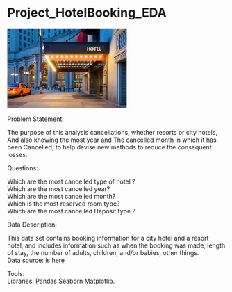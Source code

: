 # Project_HotelBooking_EDA

![Test Image 3](/hotel.jpg )

Problem Statement:

The purpose of this analysis cancellations, whether resorts or city hotels, And also knowing the most year and The cancelled month in which it has been Cancelled, to help devise new methods to reduce the consequent losses.

Questions:

Which are the most cancelled type of hotel ? </br>
Which are the most cancelled year?   </br>
Which are the most cancelled month? </br>
Which is the most reserved room type?  </br>
Which are the most cancelled Deposit type ?  </br>

Data Description:

This data set contains booking information for a city hotel and a resort hotel, and includes information such as when the booking was made, length of stay, the number of adults, children, and/or babies, other things. </br>
Data source: is [here](https://www.kaggle.com/jessemostipak/hotel-booking-demand)

Tools: </br>
Libraries: Pandas Seaborn Matplotlib.


